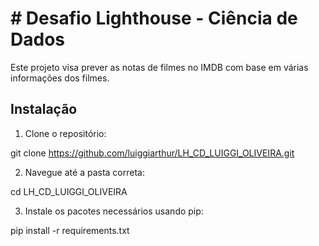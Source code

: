 # # Desafio Lighthouse - Ciência de Dados

Este projeto visa prever as notas de filmes no IMDB com base em várias informações dos filmes.
## Instalação

1. Clone o repositório:

git clone https://github.com/luiggiarthur/LH_CD_LUIGGI_OLIVEIRA.git


2. Navegue até a pasta correta:

cd LH_CD_LUIGGI_OLIVEIRA


3. Instale os pacotes necessários usando pip:

pip install -r requirements.txt






